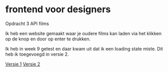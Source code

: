 # frontend voor designers

Opdracht 3      API films

Ik heb een website gemaakt waar je oudere films kan laden via het klikken op de knop en door op enter te drukken.

Ik heb in week 9 getest en daar kwam uit dat ik een loading state miste.
Dit heb ik toegevoegd in versie 2.

[Versie 1](https://esmeebarten.github.io/frontendvoordesigners/opdracht3/v2/)
[Versie 2](https://esmeebarten.github.io/frontendvoordesigners/opdracht3/v2/)

